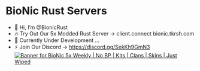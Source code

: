 
# BioNic Rust Servers

- 👋 Hi, I’m @BionicRust
- 🔥 Try Out Our 5x Modded Rust Server -> client.connect bionic.tkrsh.com
- 🌱 Currently Under Development ...
- ⚡ Join Our Discord -> https://discord.gg/SekKh9GmN3
[![Banner for BioNic 5x Weekly | No BP | Kits | Clans | Skins | Just Wiped](https://cdn.battlemetrics.com/b/horizontal500x80px/23680561.png?foreground=%23EEEEEE&background=%23222222&lines=%23333333&linkColor=%231185ec&chartColor=%23FF0700)](https://www.battlemetrics.com/servers/rust/23680561)
<!---
BionicRust/BionicRust is a ✨ special ✨ repository because its `README.md` (this file) appears on your GitHub profile.
You can click the Preview link to take a look at your changes.
--->
